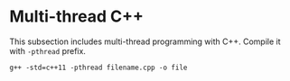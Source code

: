 # Multi-thread C++

This subsection includes multi-thread programming with C++. Compile it with `-pthread` prefix.

`g++ -std=c++11 -pthread filename.cpp -o file`